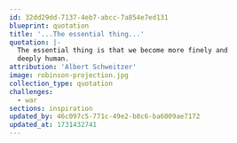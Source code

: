 ```yaml
---
id: 32dd29dd-7137-4eb7-abcc-7a854e7ed131
blueprint: quotation
title: '...The essential thing...'
quotation: |-
  The essential thing is that we become more finely and
  deeply human.
attribution: 'Albert Schweitzer'
image: robinson-projection.jpg
collection_type: quotation
challenges:
  - war
sections: inspiration
updated_by: 46c097c5-771c-49e2-b8c6-ba6009ae7172
updated_at: 1731432741
---
```

